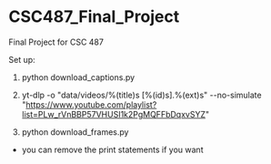 # CSC487_Final_Project
Final Project for CSC 487

Set up: 
1. python download_captions.py

2. yt-dlp -o "data/videos/%(title)s [%(id)s].%(ext)s" --no-simulate "https://www.youtube.com/playlist?list=PLw_rVnBBP57VHUSI1k2PgMQFFbDqxvSYZ"

3. python download_frames.py 
 - you can remove the print statements if you want 


